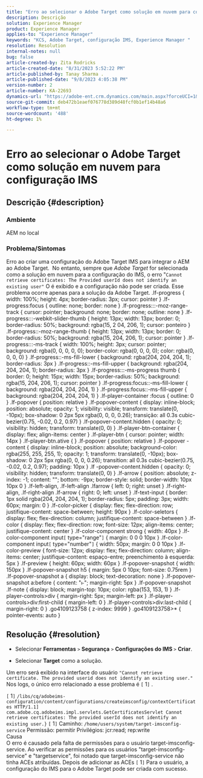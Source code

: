 ```yaml
---
title: "Erro ao selecionar o Adobe Target como solução em nuvem para configuração IMS"
description: Descrição
solution: Experience Manager
product: Experience Manager
applies-to: "Experience Manager"
keywords: "KCS, Adobe Target, configuração IMS, Experience Manager "
resolution: Resolution
internal-notes: null
bug: false
article-created-by: Zita Rodricks
article-created-date: "8/31/2023 5:52:22 PM"
article-published-by: Tanay Sharma .
article-published-date: "9/8/2023 4:05:38 PM"
version-number: 2
article-number: KA-22693
dynamics-url: "https://adobe-ent.crm.dynamics.com/main.aspx?forceUCI=1&pagetype=entityrecord&etn=knowledgearticle&id=f23ed61f-2748-ee11-be6d-6045bd0061cb"
source-git-commit: deb472b1eaef076778d389d48fcf0b1ef14b48a6
workflow-type: tm+mt
source-wordcount: '488'
ht-degree: 1%

---
```


# Erro ao selecionar o Adobe Target como solução em nuvem para configuração IMS

## Descrição {#description}


### Ambiente

AEM no local

### Problema/Sintomas

Erro ao criar uma configuração do Adobe Target IMS para integrar o AEM ao Adobe Target.  No entanto, sempre que *Adobe Target* for selecionada como a solução em nuvem para a configuração do IMS, o erro &quot;`Cannot retrieve certificates: The Provided userId does not identify an existing user"` O é exibido e a configuração não pode ser criada. Esse problema ocorre apenas para a solução da Adobe Target. .lf-progress { width: 100%; height: 4px; border-radius: 3px; cursor: pointer } .lf-progress:focus { outline: none; border: none } .lf-progress:::-moz-range-track { cursor: pointer; background: none; border: none; outline: none } .lf-progress:::-webkit-slider-thumb { height: 13px; width: 13px; border: 0; border-radius: 50%; background: rgba(15, 2 04, 206, 1); cursor: ponteiro } .lf-progress::-moz-range-thumb { height: 13px; width: 13px; border: 0; border-radius: 50%; background: rgba(15, 204, 206, 1); cursor: pointer } .lf-progress:::-ms-track { width: 100%; height: 3px; cursor: pointer; background: rgba(0, 0, 0, 0, 0); border-color: rgba(0, 0, 0, 0); color: rgba(0, 0, 0, 0) } .lf-progress::-ms-fill-lower { background: rgba(204, 204, 204, 1); border-radius: 3px } .lf-progress::-ms-fill-upper { background: rgba(204, 204, 204, 1); border-radius: 3px } .lf-progress:::-ms-progress thumb { border: 0; height: 15px; width: 15px; border-radius: 50%; background: rgba(15, 204, 206, 1); cursor: pointer } .lf-progress:focus::-ms-fill-lower { background: rgba(204, 204, 204, 1) } .lf-progress:focus::-ms-fill-upper { background: rgba(204, 204, 204, 1) } .lf-player-container :focus { outline: 0 } .lf-popover { position: relative } .lf-popover-content { display: inline-block; position: absolute; opacity: 1; visibility: visible; transform: translate(0, -10px); box-shadow: 0 2px 5px rgba(0, 0, 0, 0.26); transição: all 0.3s cubic-bezier(0.75, -0.02, 0.2, 0.97) } .lf-popover-content.hidden { opacity: 0; visibility: hidden; transform: translate(0, 0) } .lf-player-btn-container { display: flex; align-items: center } .lf-player-btn { cursor: pointer; width: 14px } .lf-player-btn.ative { } .lf-popover { position: relative } .lf-popover -content { display: inline-block; position: absolute; background-color: rgba(255, 255, 255, 1); opacity: 1; transform: translate(0, -10px); box-shadow: 0 2px 5px rgba(0, 0, 0, 0.26); transition: all 0.3s cubic-bezier(0.75, -0.02, 0.2, 0.97); padding: 10px } .lf -popover-content.hidden { opacity: 0; visibility: hidden; transform: translate(0, 0) } .lf-arrow { position: absolute; z-index: -1; content: &quot;&quot;; bottom: -9px; border-style: solid; border-width: 10px 10px 0 } .lf-left-align, .lf-left-align .lfarrow { left: 0; right: unset } .lf-right-align, .lf-right-align .lf-arrow { right: 0; left: unset } .lf-text-input { border: 1px solid rgba(204, 204, 204, 1); border-radius: 5px; padding: 3px; width: 60px; margin: 0 } .lf-color-picker { display: flex; flex-direction: row; justifique-content: space-between; height: 90px } .lf-color-seletors { display: flex; flex-direction: column; justifique-content: space-between } .lf-color { display: flex; flex-direction: row; font-size: 12px; align-items: center; justifique-content: center } .lf-color-component strong { width: 40px } .lf-color-component input`[` type=&quot;range&quot;`]`  { margin: 0 0 0 10px } .lf-color-component input`[` type=&quot;number&quot;`]`  { width: 50px; margin: 0 0 10px } .lf-color-preview { font-size: 12px; display: flex; flex-direction: column; align-items: center; justifique-content: espaço-entre; preenchimento à esquerda: 5px } .lf-preview { height: 60px; width: 60px } .lf-popover-snapshot { width: 150px } .lf-popover-snapshot h5 { margin: 5px 0 10px; font-size: 0.75rem } .lf-popover-snapshot a { display: block; text-decoration: none } .lf-popover-snapshot a:before { content: &quot;⥼&quot;; margin-right: 5px } .lf-popover-snapshot .lf-note { display: block; margin-top: 10px; color: rgba(153, 153, 1) } .lf-player-controls>div { margin-right: 5px; margin-left: px } .lf-player-controls>div:first-child { margin-left: 0 } .lf-player-controls>div:last-child { margin-right: 0 } .go4109123758 { z-index: 9999 } .go4109123758>\* { pointer-events: auto }








## Resolução {#resolution}


- Selecionar <b>Ferramentas</b> `>`  <b>Segurança</b> `>`  <b>Configurações do IMS </b>`>`  <b>Criar</b>.


- Selecionar <b>Target</b> como a solução.


Um erro será exibido na interface do usuário `"Cannot retrieve certificate. The provided userid does not identify an existing user."` Nos logs, o único erro relacionado a esse problema é `[` 1`]` .

`[` 1`]`  `/libs/cq/adobeims-configuration/content/configurations/createimsconfig/contextCertificates HTTP/1.1]  com.adobe.cq.adobeims.impl.servlets.GetCertificatesServlet Cannot retrieve certificates: The provided userId does not identify an existing user.}` `[` 1`]`  Caminho: `/home/users/system/target-imsconfig-service` Permissão: permitir Privilégios: jcr:read; rep:write
<br>Causa<br>
O erro é causado pela falta de permissões para o usuário target-imsconfig-service. Ao verificar as permissões para os usuários &quot;target-imsconfig-service&quot; e &quot;targetservice&quot;, foi notado que target-imsconfig-service não tinha ACEs atribuídas. Depois de adicionar as ACEs `[` 1`]`  Para o usuário, a configuração do IMS para o Adobe Target pode ser criada com sucesso.
